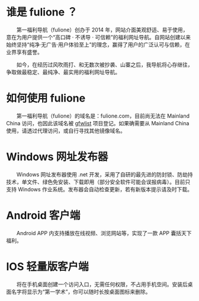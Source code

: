 # 谁是 fulione ？
&emsp;&emsp;第一福利导航（fulione）创办于 2014 年，网站介面美观舒适、易于使用，意在为用户提供一个“高口碑 · 不诱导 · 可信赖”的福利网址导航。自网站创建以来始终坚持“纯净·无广告·用户体验至上”的理念，赢得了用户的广泛认可与信赖，在业界享有盛誉。

&emsp;&emsp;如今，在经历过风吹雨打、和无数次被抄袭、山寨之后，我导航将心存继往，争取做最稳定、最纯净、最实用的福利网址导航。

# 如何使用 fulione
&emsp;&emsp;第一福利导航（fulione）的域名是：fulione.com，目前尚无法在 Mainland China 访问，也因此该域名被 [gfwlist](https://github.com/gfwlist/gfwlist) 项目登记。如果确需要从 Mainland China 使用，请透过代理访问，或自行寻找其他镜像域名。

# Windows 网址发布器
&emsp;&emsp;Windows 网址发布器使用 .net 开发，采用了自研的最先进的防封锁、防劫持技术，单文件、绿色免安装、下载即用（部分安全软件可能会误报病毒）。目前只支持 Windows 作业系统。发布器会自动检查更新，若有新版本提示请及时下载。

# Android 客户端
&emsp;&emsp;Android APP 内支持播放在线视频、浏览网站等，实现了一款 APP 囊括天下福利。

# IOS 轻量版客户端
&emsp;&emsp;将在手机桌面创建一个访问入口，无需任何权限，不占用手机空间。安装后桌面名字将显示为“第一学术”，你可以随时长按桌面图标来删除。
